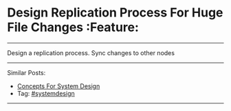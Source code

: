 # Design Replication Process For Huge File Changes     :Feature:


---

Design a replication process. Sync changes to other nodes  

---

Similar Posts:  
-   [Concepts For System Design](https://architect.dennyzhang.com/design-concept)
-   Tag: [#systemdesign](https://architect.dennyzhang.com/tag/systemdesign)

---